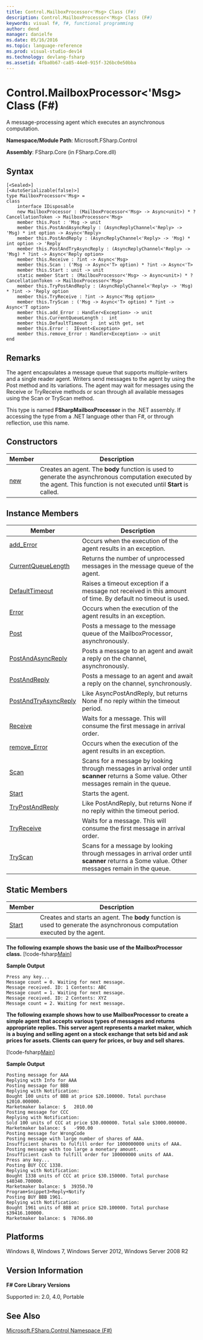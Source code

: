```yaml
---
title: Control.MailboxProcessor<'Msg> Class (F#)
description: Control.MailboxProcessor<'Msg> Class (F#)
keywords: visual f#, f#, functional programming
author: dend
manager: danielfe
ms.date: 05/16/2016
ms.topic: language-reference
ms.prod: visual-studio-dev14
ms.technology: devlang-fsharp
ms.assetid: 4fba0b67-ca85-44e0-915f-326bc0e50bba 
---
```


# Control.MailboxProcessor<'Msg> Class (F#)

A message-processing agent which executes an asynchronous computation.

**Namespace/Module Path**: Microsoft.FSharp.Control

**Assembly**: FSharp.Core (in FSharp.Core.dll)


## Syntax

```
[<Sealed>]
[<AutoSerializable(false)>]
type MailboxProcessor<'Msg> =
class
    interface IDisposable
    new MailboxProcessor : (MailboxProcessor<'Msg> -> Async<unit>) * ?CancellationToken -> MailboxProcessor<'Msg>
    member this.Post : 'Msg -> unit
    member this.PostAndAsyncReply : (AsyncReplyChannel<'Reply> -> 'Msg) * int option -> Async<'Reply>
    member this.PostAndReply : (AsyncReplyChannel<'Reply> -> 'Msg) * int option -> 'Reply
    member this.PostAndTryAsyncReply : (AsyncReplyChannel<'Reply> -> 'Msg) * ?int -> Async<'Reply option>
    member this.Receive : ?int -> Async<'Msg>
    member this.Scan : ('Msg -> Async<'T> option) * ?int -> Async<'T>
    member this.Start : unit -> unit
    static member Start : (MailboxProcessor<'Msg> -> Async<unit>) * ?CancellationToken -> MailboxProcessor<'Msg>
    member this.TryPostAndReply : (AsyncReplyChannel<'Reply> -> 'Msg) * ?int -> 'Reply option
    member this.TryReceive : ?int -> Async<'Msg option>
    member this.TryScan : ('Msg -> Async<'T> option) * ?int -> Async<'T option>
    member this.add_Error : Handler<Exception> -> unit
    member this.CurrentQueueLength :  int
    member this.DefaultTimeout :  int with get, set
    member this.Error :  IEvent<Exception>
    member this.remove_Error : Handler<Exception> -> unit
end
```

## Remarks
The agent encapsulates a message queue that supports multiple-writers and a single reader agent. Writers send messages to the agent by using the Post method and its variations. The agent may wait for messages using the Receive or TryReceive methods or scan through all available messages using the Scan or TryScan method.

This type is named **FSharpMailboxProcessor** in the .NET assembly. If accessing the type from a .NET language other than F#, or through reflection, use this name.

## Constructors


|Member|Description|
|------|-----------|
|[new](https://msdn.microsoft.com/library/f13a40de-09c2-4446-9465-c1c476c57d1e)|Creates an agent. The **body** function is used to generate the asynchronous computation executed by the agent. This function is not executed until **Start** is called.|

## Instance Members


|Member|Description|
|------|-----------|
|[add_Error](https://msdn.microsoft.com/library/ecd8c707-7ef1-4db1-b847-0c9d9251fa53)|Occurs when the execution of the agent results in an exception.|
|[CurrentQueueLength](https://msdn.microsoft.com/library/bed32e01-5c56-4bce-985c-35f3244f3580)|Returns the number of unprocessed messages in the message queue of the agent.|
|[DefaultTimeout](https://msdn.microsoft.com/library/9f54edae-6167-4a68-acc5-fd444817fb1b)|Raises a timeout exception if a message not received in this amount of time. By default no timeout is used.|
|[Error](https://msdn.microsoft.com/library/f9bf8e54-a0bc-4cfa-9b2d-abdedde9b74e)|Occurs when the execution of the agent results in an exception.|
|[Post](https://msdn.microsoft.com/library/70597a62-6aa9-4565-9b37-c0877cd3283b)|Posts a message to the message queue of the MailboxProcessor, asynchronously.|
|[PostAndAsyncReply](https://msdn.microsoft.com/library/cd7d03c7-cc82-46f3-9f9a-ed689164e4a8)|Posts a message to an agent and await a reply on the channel, asynchronously.|
|[PostAndReply](https://msdn.microsoft.com/library/11842a52-ea51-45e8-86c4-72e887fedf71)|Posts a message to an agent and await a reply on the channel, synchronously.|
|[PostAndTryAsyncReply](https://msdn.microsoft.com/library/d1eba793-83b7-430c-ab83-81576ab670dd)|Like AsyncPostAndReply, but returns None if no reply within the timeout period.|
|[Receive](https://msdn.microsoft.com/library/46a1d8e6-3906-45c2-9722-0ddab574cc6a)|Waits for a message. This will consume the first message in arrival order.|
|[remove_Error](https://msdn.microsoft.com/library/bfbc587c-9317-4094-8091-8519d8a47a37)|Occurs when the execution of the agent results in an exception.|
|[Scan](https://msdn.microsoft.com/library/e86368a3-4f97-4b51-a487-4c6b5456fcbe)|Scans for a message by looking through messages in arrival order until **scanner** returns a Some value. Other messages remain in the queue.|
|[Start](https://msdn.microsoft.com/library/ebf18bf3-ba17-42b9-91ac-313a7eee6fa0)|Starts the agent.|
|[TryPostAndReply](https://msdn.microsoft.com/library/5c4a758b-aace-4cc1-950d-6105fd3652b9)|Like PostAndReply, but returns None if no reply within the timeout period.|
|[TryReceive](https://msdn.microsoft.com/library/edcb3930-cefd-4d88-935d-7dd6297355ee)|Waits for a message. This will consume the first message in arrival order.|
|[TryScan](https://msdn.microsoft.com/library/05aa6c91-fe9f-4830-a2d7-6dfa5a2ab376)|Scans for a message by looking through messages in arrival order until **scanner** returns a Some value. Other messages remain in the queue.|

## Static Members


|Member|Description|
|------|-----------|
|[Start](https://msdn.microsoft.com/library/ebf18bf3-ba17-42b9-91ac-313a7eee6fa0)|Creates and starts an agent. The **body** function is used to generate the asynchronous computation executed by the agent.|
**The following example shows the basic use of the MailboxProcessor class.**
[!code-fsharp[Main](snippets/fsmailboxprocessor/snippet2.fs)]

**Sample Output**

```text
Press any key...
Message count = 0. Waiting for next message.
Message received. ID: 1 Contents: ABC
Message count = 1. Waiting for next message.
Message received. ID: 2 Contents: XYZ
Message count = 2. Waiting for next message.
```

**The following example shows how to use MailboxProcessor to create a simple agent that accepts various types of messages and returns appropriate replies. This server agent represents a market maker, which is a buying and selling agent on a stock exchange that sets bid and ask prices for assets. Clients can query for prices, or buy and sell shares.**

[!code-fsharp[Main](snippets/fsmailboxprocessor/snippet3.fs)]

**Sample Output**

```text
Posting message for AAA
Replying with Info for AAA
Posting message for BBB
Replying with Notification:
Bought 100 units of BBB at price $20.100000. Total purchase $2010.000000.
Marketmaker balance: $   2010.00
Posting message for CCC
Replying with Notification:
Sold 100 units of CCC at price $30.000000. Total sale $3000.000000.
Marketmaker balance: $   -990.00
Posting message for WrongCode
Posting message with large number of shares of AAA.
Insufficient shares to fulfill order for 1000000000 units of AAA.
Posting message with too large a monetary amount.
Insufficient cash to fulfill order for 100000000 units of AAA.
Press any key...
Posting BUY CCC 1338.
Replying with Notification:
Bought 1338 units of CCC at price $30.150000. Total purchase $40340.700000.
Marketmaker balance: $  39350.70
Program+Snippet3+Reply+Notify
Posting BUY BBB 1961.
Replying with Notification:
Bought 1961 units of BBB at price $20.100000. Total purchase $39416.100000.
Marketmaker balance: $  78766.80
```

## Platforms
Windows 8, Windows 7, Windows Server 2012, Windows Server 2008 R2


## Version Information
**F# Core Library Versions**

Supported in: 2.0, 4.0, Portable


## See Also
[Microsoft.FSharp.Control Namespace &#40;F&#35;&#41;](Microsoft.FSharp.Control-Namespace-%5BFSharp%5D.md)

